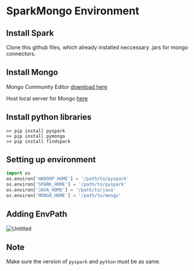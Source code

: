 # SparkMongo Environment
## Install Spark
Clone this github files, which already installed neccessary .jars for mongo connectors.

## Install Mongo

Mongo Community Editor [download here](https://www.mongodb.com/try/download/community)

Host local server for Mongo [here](https://l.messenger.com/l.php?u=https%3A%2F%2Fwww.mongodb.com%2Fdocs%2Fmanual%2Ftutorial%2Finstall-mongodb-on-windows%2F&h=AT2ME2Zyyxgi55Wd1hq80CpGOrrnNBNp7IC95YCS3x9GZpryuOW_O5hYWk7a9LDiIm2XXWcK28Y-7M3Fq_8_6R24_-LziQU2fkFgyIuFiMCzk1bzcv8v7SpyfglQgRwqOg2QfjeoHC2rlO4)

## Install python libraries
``` command prompt
>> pip install pyspark
>> pip install pymongo
>> pip install findspark
```

## Setting up environment
``` python
import os
os.environ['HADOOP_HOME'] = '/path/to/pyspark'
os.environ['SPARK_HOME'] = '/path/to/pyspark'
os.environ['JAVA_HOME'] = '/path/to/java'
os.environ['MONGO_HOME'] = '/path/to/mongo'
```

## Adding EnvPath

![Untitled](https://github.com/thinhsuy/SparkMongo_Environment/assets/81562297/b4650185-40b5-489c-bb3e-741c14ccba6a)

## Note
Make sure the version of `pyspark` and `python` must be as same.
